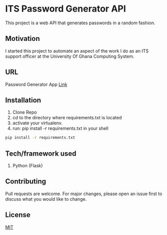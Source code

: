 # ITS Password Generator API

This project is a web API that generates passwords in a random fashion.

## Motivation

I started this project to automate an aspect of the work I do as an ITS support officer at the University Of Ghana Computing System.

## URL

Password Generator App [Link](https://fierce-anchorage-76525.herokuapp.com)

## Installation

1. Clone Repo
2. cd to the directory where requirements.txt is located
3. activate your virtualenv.
4. run: pip install -r requirements.txt in your shell

```bash
pip install -r requirements.txt
```

## Tech/framework used

1. Python (Flask)

## Contributing

Pull requests are welcome. For major changes, please open an issue first to discuss what you would like to change.

## License

[MIT](https://choosealicense.com/licenses/mit/)
